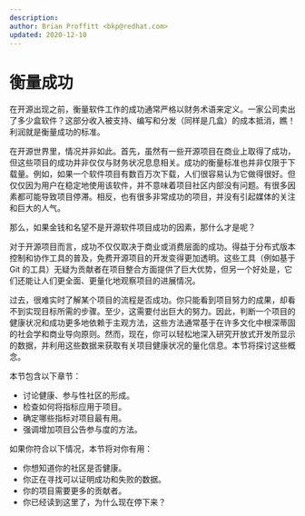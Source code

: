 ```yaml
---
description: 
author: Brian Proffitt <bkp@redhat.com>
updated: 2020-12-10
---
```


# 衡量成功

在开源出现之前，衡量软件工作的成功通常严格以财务术语来定义。一家公司卖出了多少盒软件？这部分收入被支持、编写和分发（同样是几盒）的成本抵消，瞧！利润就是衡量成功的标准。

在开源世界里，情况并非如此。首先，虽然有一些开源项目在商业上取得了成功，但这些项目的成功并非仅仅与财务状况息息相关。成功的衡量标准也并非仅限于下载量。例如，如果一个软件项目有数百万次下载，人们很容易认为它做得很好。但仅仅因为用户在稳定地使用该软件，并不意味着项目社区内部没有问题。有很多因素都可能导致项目停滞。相反，也有很多非常成功的项目，并没有引起媒体的关注和巨大的人气。

那么，如果金钱和名望不是开源软件项目成功的因素，那什么才是呢？

对于开源项目而言，成功不仅仅取决于商业或消费层面的成功。得益于分布式版本控制和协作工具的普及，免费开源项目的开发变得更加透明。这些工具（例如基于 Git 的工具）无疑为贡献者在项目整合方面提供了巨大优势，但另一个好处是，它们还能让人们更全面、更量化地观察项目的进展情况。

过去，很难实时了解某个项目的流程是否成功。你只能看到项目努力的成果，却看不到实现目标所需的步骤。至少，这需要付出巨大的努力。因此，判断一个项目的健康状况和成功更多地依赖于主观方法，这些方法通常基于在许多文化中根深蒂固的社会学和商业导向原则。然而，现在，你可以轻松地深入研究开放式开发所显示的数据，并利用这些数据来获取有关项目健康状况的量化信息。本节将探讨这些概念。

本节包含以下章节：

* 讨论健康、参与性社区的形成。 
* 检查如何将指标应用于项目。 
* 确定哪些指标对项目最有用。 
* 强调增加项目公告参与度的方法。

如果你符合以下情况，本节将对你有用：

* 你想知道你的社区是否健康。 
* 你正在寻找可以证明成功和失败的数据。 
* 你的项目需要更多的贡献者。 
* 你已经读到这里了，为什么现在停下来？

